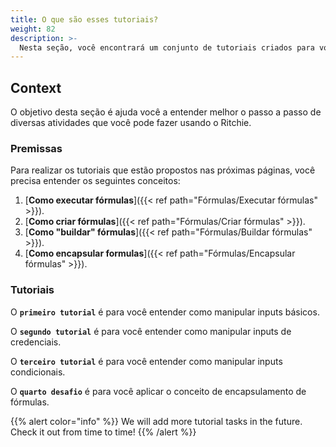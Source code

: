 ```yaml
---
title: O que são esses tutoriais?
weight: 82
description: >-
  Nesta seção, você encontrará um conjunto de tutoriais criados para você aprender a usar o Ritchie na prática.
---
```


## Context

O objetivo desta seção é ajuda você a entender melhor o passo a passo de diversas atividades que você pode fazer usando o Ritchie.

### Premissas

Para realizar os tutoriais que estão propostos nas próximas páginas, você precisa entender os seguintes conceitos:

1. [**Como executar fórmulas**]({{< ref path="Fórmulas/Executar fórmulas" >}}).
2. [**Como criar fórmulas**]({{< ref path="Fórmulas/Criar fórmulas" >}}).
3. [**Como "buildar" fórmulas**]({{< ref path="Fórmulas/Buildar fórmulas" >}}).
4. [**Como encapsular formulas**]({{< ref path="Fórmulas/Encapsular fórmulas" >}}).

### Tutoriais

O **`primeiro tutorial`** é para você entender como manipular inputs básicos.

O **`segundo tutorial`** é para você entender como manipular inputs de credenciais.

O **`terceiro tutorial`** é para você entender como manipular inputs condicionais.

O **`quarto desafio`** é para você aplicar o conceito de encapsulamento de fórmulas.

{{% alert color="info" %}}
We will add more tutorial tasks in the future.
Check it out from time to time!
{{% /alert %}}
